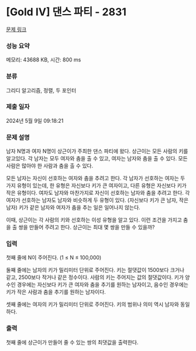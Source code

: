 # [Gold IV] 댄스 파티 - 2831 

[문제 링크](https://www.acmicpc.net/problem/2831) 

### 성능 요약

메모리: 43688 KB, 시간: 800 ms

### 분류

그리디 알고리즘, 정렬, 두 포인터

### 제출 일자

2024년 5월 9일 09:18:21

### 문제 설명

<p>남자 N명과 여자 N명이 상근이가 주최한 댄스 파티에 왔다. 상근이는 모든 사람의 키를 알고있다. 각 남자는 모두 여자와 춤을 출 수 있고, 여자는 남자와 춤을 출 수 있다. 모든 사람은 많아야 한 사람과 춤을 출 수 있다.</p>

<p>모든 남자는 자신이 선호하는 여자와 춤을 추려고 한다. 각 남자가 선호하는 여자는 두 가지 유형이 있는데, 한 유형은 자신보다 키가 큰 여자이고, 다른 유형은 자신보다 키가 작은 유형이다. 여자도 남자와 마찬가지로 자신이 선호하는 남자와 춤을 추려고 한다. 각 여자가 선호하는 남자도 남자와 비슷하게 두 유형이 있다. (자신보다 키가 큰 남자, 작은 남자) 키가 같은 남자와 여자가 춤을 추는 일은 일어나지 않는다.</p>

<p>이때, 상근이는 각 사람의 키와 선호하는 이성 유형을 알고 있다. 이런 조건을 가지고 춤을 출 쌍을 만들어 주려고 한다. 상근이는 최대 몇 쌍을 만들 수 있을까?</p>

### 입력 

 <p>첫째 줄에 N이 주어진다. (1 ≤ N ≤ 100,000)</p>

<p>둘째 줄에는 남자의 키가 밀리미터 단위로 주어진다. 키는 절댓값이 1500보다 크거나 같고, 2500보다 작거나 같은 정수이다. 사람의 키는 주어지는 값의 절댓값이다. 키가 양수인 경우에는 자신보다 키가 큰 여자와 춤을 추기를 원하는 남자이고, 음수인 경우에는 키가 작은 사람과 춤을 추기를 원하는 남자이다.</p>

<p>셋째 줄에는 여자의 키가 밀리미터 단위로 주어진다. 키의 범위나 의미 역시 남자와 동일하다. </p>

### 출력 

 <p>첫째 줄에 상근이가 만들어 줄 수 있는 쌍의 최댓값을 출력한다.</p>

